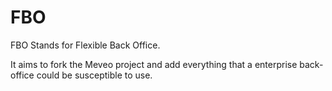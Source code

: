 # FBO

FBO Stands for Flexible Back Office.

It aims to fork the Meveo project and add everything that a enterprise back-office could be susceptible to use.
